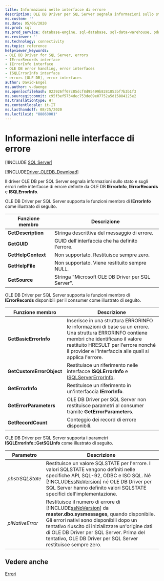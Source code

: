 ```yaml
---
title: Informazioni nelle interfacce di errore
description: OLE DB Driver per SQL Server segnala informazioni sullo stato e sugli errori nelle interfacce di errore definite da OLE DB IErrorInfo, IErrorRecords e ISQLErrorInfo.
ms.custom: ''
ms.date: 05/06/2020
ms.prod: sql
ms.prod_service: database-engine, sql-database, sql-data-warehouse, pdw
ms.reviewer: ''
ms.technology: connectivity
ms.topic: reference
helpviewer_keywords:
- OLE DB Driver for SQL Server, errors
- IErrorRecords interface
- IErrorInfo interface
- OLE DB error handling, error interfaces
- ISQLErrorInfo interface
- errors [OLE DB], error interfaces
author: David-Engel
ms.author: v-daenge
ms.openlocfilehash: 023926ff67c85dcf8d95499b8281853bf7b3b1f3
ms.sourcegitcommit: c95f3ef5734dec753de09e07752a5d15884125e2
ms.translationtype: HT
ms.contentlocale: it-IT
ms.lasthandoff: 08/25/2020
ms.locfileid: "88860001"
---
```

# <a name="information-in-error-interfaces"></a>Informazioni nelle interfacce di errore
[!INCLUDE [SQL Server](../../../includes/applies-to-version/sql-asdb-asdbmi-asa-pdw.md)]

[!INCLUDE[Driver_OLEDB_Download](../../../includes/driver_oledb_download.md)]

  Il driver OLE DB per SQL Server segnala informazioni sullo stato e sugli errori nelle interfacce di errore definite da OLE DB **IErrorInfo**, **IErrorRecords** e **ISQLErrorInfo**.  
  
 OLE DB Driver per SQL Server supporta le funzioni membro di **IErrorInfo** come illustrato di seguito.  
  
|Funzione membro|Descrizione|  
|---------------------|-----------------|  
|**GetDescription**|Stringa descrittiva del messaggio di errore.|  
|**GetGUID**|GUID dell'interfaccia che ha definito l'errore.|  
|**GetHelpContext**|Non supportato. Restituisce sempre zero.|  
|**GetHelpFile**|Non supportato. Viene restituito sempre NULL.|  
|**GetSource**|Stringa "Microsoft OLE DB Driver per SQL Server".|  
  
 OLE DB Driver per SQL Server supporta le funzioni membro di **IErrorRecords** disponibili per il consumer come illustrato di seguito.  
  
|Funzione membro|Descrizione|  
|---------------------|-----------------|  
|**GetBasicErrorInfo**|Inserisce in una struttura ERRORINFO le informazioni di base su un errore. Una struttura ERRORINFO contiene membri che identificano il valore restituito HRESULT per l'errore nonché il provider e l'interfaccia alle quali si applica l'errore.|  
|**GetCustomErrorObject**|Restituisce un riferimento nelle interfacce **ISQLErrorInfo** e [ISQLServerErrorInfo](https://docs.microsoft.com/sql/connect/oledb/ole-db-interfaces/isqlservererrorinfo-geterrorinfo-ole-db?view=sql-server-ver15).|  
|**GetErrorInfo**|Restituisce un riferimento in un'interfaccia **IErrorInfo**.|  
|**GetErrorParameters**|OLE DB Driver per SQL Server non restituisce parametri al consumer tramite **GetErrorParameters**.|  
|**GetRecordCount**|Conteggio dei record di errore disponibili.|  
  
 OLE DB Driver per SQL Server supporta i parametri **ISQLErrorInfo::GetSQLInfo** come illustrato di seguito.  
  
|Parametro|Descrizione|  
|---------------|-----------------|  
|*pbstrSQLState*|Restituisce un valore SQLSTATE per l'errore. I valori SQLSTATE vengono definiti nelle specifiche API, SQL-92, ODBC e ISO SQL. Né [!INCLUDE[ssNoVersion](../../../includes/ssnoversion-md.md)] né OLE DB Driver per SQL Server hanno definito valori SQLSTATE specifici dell'implementazione.|  
|*plNativeError*|Restituisce il numero di errore di [!INCLUDE[ssNoVersion](../../../includes/ssnoversion-md.md)] da **master.dbo.sysmessages**, quando disponibile. Gli errori nativi sono disponibili dopo un tentativo riuscito di inizializzare un'origine dati di OLE DB Driver per SQL Server. Prima del tentativo, OLE DB Driver per SQL Server restituisce sempre zero.|  
  
## <a name="see-also"></a>Vedere anche  
 [Errori](../../oledb/ole-db-errors/errors.md)  
  
  
